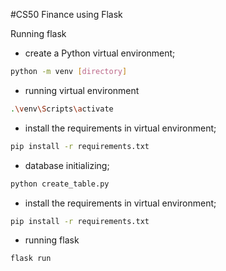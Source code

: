 #CS50 Finance using Flask

Running flask 
- create a Python virtual environment;
```bash
python -m venv [directory]
```
- running virtual environment
```bash
.\venv\Scripts\activate
```

- install the requirements in virtual environment;
```bash
pip install -r requirements.txt
```

- database initializing;
```bash
python create_table.py
```

- install the requirements in virtual environment;
```bash
pip install -r requirements.txt
```

- running flask
```bash
flask run
```
